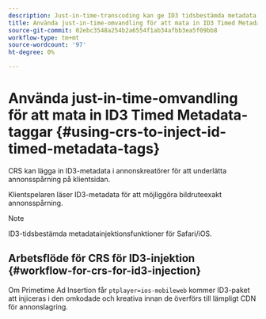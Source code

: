 ```yaml
---
description: Just-in-time-transcoding kan ge ID3 tidsbestämda metadata till annonskreatörer för att underlätta annonsspårning på klientsidan.
title: Använda just-in-time-omvandling för att mata in ID3 Timed Metadata-taggar
source-git-commit: 02ebc3548a254b2a6554f1ab34afbb3ea5f09bb8
workflow-type: tm+mt
source-wordcount: '97'
ht-degree: 0%

---
```


# Använda just-in-time-omvandling för att mata in ID3 Timed Metadata-taggar {#using-crs-to-inject-id-timed-metadata-tags}

CRS kan lägga in ID3-metadata i annonskreatörer för att underlätta annonsspårning på klientsidan.

Klientspelaren läser ID3-metadata för att möjliggöra bildruteexakt annonsspårning.

>[!NOTE]
>
>ID3-tidsbestämda metadatainjektionsfunktioner för Safari/iOS.

## Arbetsflöde för CRS för ID3-injektion {#workflow-for-crs-for-id3-injection}

Om Primetime Ad Insertion får `ptplayer=ios-mobileweb` kommer ID3-paket att injiceras i den omkodade och kreativa innan de överförs till lämpligt CDN för annonslagring.
